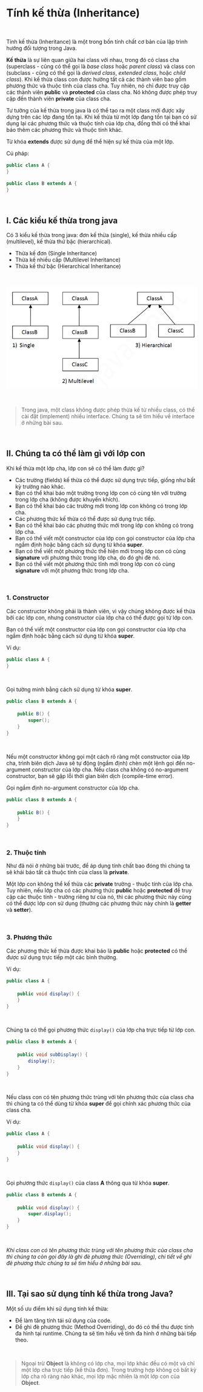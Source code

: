 # Tính kế thừa (Inheritance)

<br />

Tính kế thừa (Inheritance) là một trong bốn tính chất cơ bản của lập trình hướng đối tượng trong Java.

**Kế thừa** là sự liên quan giữa hai class với nhau, trong đó có class cha (superclass - cũng có thể gọi là *base class* hoặc *parent class*) và class con (subclass - cũng có thể gọi là *derived class*, *extended class*, hoặc *child class*). Khi kế thừa class con được hưởng tất cả các thành viên bao gồm phương thức và thuộc tính của class cha. Tuy nhiên, nó chỉ được truy cập các thành viên **public** và **protected** của class cha. Nó không được phép truy cập đến thành viên **private** của class cha.

Tư tưởng của kế thừa trong java là có thể tạo ra một class mới được xây dựng trên các lớp đang tồn tại. Khi kế thừa từ một lớp đang tồn tại bạn có sử dụng lại các phương thức và thuộc tính của lớp cha, đồng thời có thể khai báo thêm các phương thức và thuộc tính khác.

Từ khóa **extends** được sử dụng để thể hiện sự kế thừa của một lớp.

Cú pháp:
```java
public class A {
}
```
```java
public class B extends A {
}
```

<br />

## I. Các kiểu kế thừa trong java

Có 3 kiểu kế thừa trong java: đơn kế thừa (single), kế thừa nhiều cấp (multilevel), kế thừa thứ bậc (hierarchical).

- Thừa kế đơn (Single Inheritance)
- Thừa kế nhiều cấp (Multilevel Inheritance)
- Thừa kế thứ bậc (Hierarchical Inheritance)

<br /> 

<p align="center">
  <img src="https://github.com/AnestAcademy/Course-Java-OOP/blob/master/images/types-of-inheritance.png">
</p>

<br /> 

> Trong java, một class không được phép thừa kế từ nhiều class, có thể cài đặt (implement) nhiều interface. Chúng ta sẽ tìm hiểu về interface ở những bài sau.

<br />

## II. Chúng ta có thể làm gì với lớp con

Khi kế thừa một lớp cha, lớp con sẽ có thể làm được gì?
- Các trường (fields) kế thừa có thể được sử dụng trực tiếp, giống như bất kỳ trường nào khác.
- Bạn có thể khai báo một trường trong lớp con có cùng tên với trường trong lớp cha (không được khuyến khích).
- Bạn có thể khai báo các trường mới trong lớp con không có trong lớp cha.
- Các phương thức kế thừa có thể được sử dụng trực tiếp.
- Bạn có thể khai báo các phương thức mới trong lớp con không có trong lớp cha.
- Bạn có thể viết một constructor của lớp con gọi constructor của lớp cha ngầm định hoặc bằng cách sử dụng từ khóa **super**.
- Bạn có thể viết một phương thức thể hiện mới trong lớp con có cùng **signature** với phương thức trong lớp cha, do đó ghi đè nó.
- Bạn có thể viết một phương thức tĩnh mới trong lớp con có cùng **signature** với một phương thức trong lớp cha.

<br />

### 1. Constructor

Các constructor không phải là thành viên, vì vậy chúng không được kế thừa bởi các lớp con, nhưng constructor của lớp cha có thể được gọi từ lớp con.

Bạn có thể viết một constructor của lớp con gọi constructor của lớp cha ngầm định hoặc bằng cách sử dụng từ khóa **super**.

Ví dụ:
```java
public class A {
}
```

<br />

Gọi tường minh bằng cách sử dụng từ khóa **super**.
```java
public class B extends A {

    public B() {
        super();
    }
}
```

<br>

Nếu một constructor không gọi một cách rõ ràng một constructor của lớp cha, trình biên dịch Java sẽ tự động (ngầm định) chèn một lệnh gọi đến no-argument constructor của lớp cha. Nếu class cha không có no-argument constructor, bạn sẽ gặp lỗi thời gian biên dịch (compile-time error).

Gọi ngầm định no-argument constructor của lớp cha.
```java
public class B extends A {

    public B() {
    }
}
```

<br />

### 2. Thuộc tính

Như đã nói ở những bài trước, để áp dụng tính chất bao đóng thì chúng ta sẽ khái báo tất cả thuộc tính của class là **private**.

Một lớp con không thể kế thừa các **private** trường - thuộc tính của lớp cha. Tuy nhiên, nếu lớp cha có các phương thức **public** hoặc **protected** để truy cập các thuộc tính - trường riêng tư của nó, thì các phương thức này cũng có thể được lớp con sử dụng (thường các phương thức này chính là **getter** và **setter**).

<br />

### 3. Phương thức

Các phương thức kế thừa được khai báo là **public** hoặc **protected** có thể được sử dụng trực tiếp một các bình thường.

Ví dụ:
```java
public class A {

    public void display() {
    }
}
```

<br />

Chúng ta có thể gọi phương thức `display()` của lớp cha trực tiếp từ lớp con.
```java
public class B extends A {

    public void subDisplay() {
        display();
    }
}
```

<br />

Nếu class con có tên phương thức trùng với tên phương thức của class cha thì chúng ta có thể dùng từ khóa **super** để gọi chính xác phương thức của class cha.

Ví dụ:
```java
public class A {

    public void display() {
    }
}
```

<br />

Gọi phương thức `display()` của class **A** thông qua từ khóa **super**.
```java
public class B extends A {

    public void display() {
        super.display();
    }
}
```

<br />

*Khi class con có tên phương thức trùng với tên phương thức của class cha thì chúng ta còn gọi đây là ghi đè phương thức (Overriding), chi tiết về ghi đè phương thức chúng ta sẽ tìm hiểu ở những bài sau.*

<br />

## III. Tại sao sử dụng tính kế thừa trong Java?

Một số ưu điểm khi sử dụng tính kế thừa:
- Để làm tăng tính tái sử dụng của code.
- Để ghi đè phương thức (Method Overriding), do đó có thể thu được tính đa hình tại runtime. Chúng ta sẽ tìm hiểu về tính đa hình ở những bài tiếp theo.


<br />

> Ngoại trừ **Object** là không có lớp cha, mọi lớp khác đều có một và chỉ một lớp cha trực tiếp (kế thừa đơn). Trong trường hợp không có bất kỳ lớp cha rõ ràng nào khác, mọi lớp mặc nhiên là một lớp con của **Object**.

<br />

